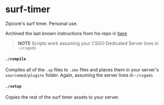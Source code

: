 # surf-timer

Zipcore's surf timer. Personal use.

Archived the last known instructions from his repo in
[here](https://github.com/brousalis/surf-timer/blob/master/README.md)

> **NOTE** Scripts work assuming your CSGO Dedicated Server lives
> in `~/csgods`

#### `./compile`

Compiles all of the `.sp` files to `.smx` files and places them in
your server's `sourcemod/plugins` folder. Again, assuming the server
lives in `~/csgods`

#### `./setup`

Copies the rest of the surf timer assets to your server.

